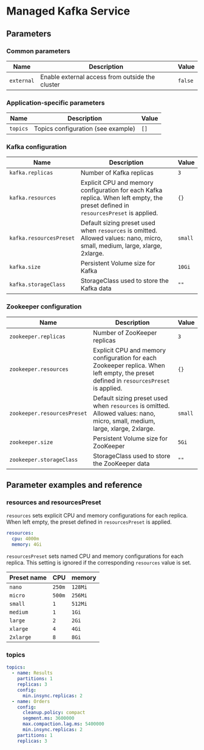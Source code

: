 # Managed Kafka Service

## Parameters

### Common parameters

| Name       | Description                                     | Value   |
| ---------- | ----------------------------------------------- | ------- |
| `external` | Enable external access from outside the cluster | `false` |

### Application-specific parameters

| Name     | Description                        | Value |
| -------- | ---------------------------------- | ----- |
| `topics` | Topics configuration (see example) | `[]`  |

### Kafka configuration

| Name                    | Description                                                                                                                        | Value   |
| ----------------------- | ---------------------------------------------------------------------------------------------------------------------------------- | ------- |
| `kafka.replicas`        | Number of Kafka replicas                                                                                                           | `3`     |
| `kafka.resources`       | Explicit CPU and memory configuration for each Kafka replica. When left empty, the preset defined in `resourcesPreset` is applied. | `{}`    |
| `kafka.resourcesPreset` | Default sizing preset used when `resources` is omitted. Allowed values: nano, micro, small, medium, large, xlarge, 2xlarge.        | `small` |
| `kafka.size`            | Persistent Volume size for Kafka                                                                                                   | `10Gi`  |
| `kafka.storageClass`    | StorageClass used to store the Kafka data                                                                                          | `""`    |

### Zookeeper configuration

| Name                        | Description                                                                                                                            | Value   |
| --------------------------- | -------------------------------------------------------------------------------------------------------------------------------------- | ------- |
| `zookeeper.replicas`        | Number of ZooKeeper replicas                                                                                                           | `3`     |
| `zookeeper.resources`       | Explicit CPU and memory configuration for each Zookeeper replica. When left empty, the preset defined in `resourcesPreset` is applied. | `{}`    |
| `zookeeper.resourcesPreset` | Default sizing preset used when `resources` is omitted. Allowed values: nano, micro, small, medium, large, xlarge, 2xlarge.            | `small` |
| `zookeeper.size`            | Persistent Volume size for ZooKeeper                                                                                                   | `5Gi`   |
| `zookeeper.storageClass`    | StorageClass used to store the ZooKeeper data                                                                                          | `""`    |

## Parameter examples and reference

### resources and resourcesPreset

`resources` sets explicit CPU and memory configurations for each replica.
When left empty, the preset defined in `resourcesPreset` is applied.

```yaml
resources:
  cpu: 4000m
  memory: 4Gi
```

`resourcesPreset` sets named CPU and memory configurations for each replica.
This setting is ignored if the corresponding `resources` value is set.

| Preset name | CPU    | memory  |
|-------------|--------|---------|
| `nano`      | `250m` | `128Mi` |
| `micro`     | `500m` | `256Mi` |
| `small`     | `1`    | `512Mi` |
| `medium`    | `1`    | `1Gi`   |
| `large`     | `2`    | `2Gi`   |
| `xlarge`    | `4`    | `4Gi`   |
| `2xlarge`   | `8`    | `8Gi`   |

### topics

```yaml
topics:
  - name: Results
    partitions: 1
    replicas: 3
    config:
      min.insync.replicas: 2
  - name: Orders
    config:
      cleanup.policy: compact
      segment.ms: 3600000
      max.compaction.lag.ms: 5400000
      min.insync.replicas: 2
    partitions: 1
    replicas: 3
```
